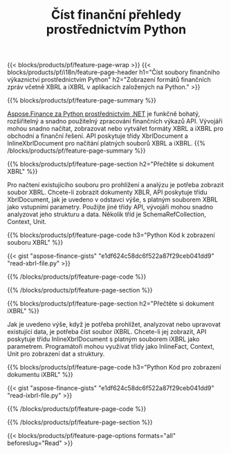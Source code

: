 ﻿---
title: Číst finanční přehledy prostřednictvím Python
url: /cs/python-net/view/
description:  Python kód pro zobrazení finančních přehledů v souborech XBRL a iXBRL prostřednictvím knihovny Python.
---
{{< blocks/products/pf/feature-page-wrap >}}
{{< blocks/products/pf/i18n/feature-page-header h1="Číst soubory finančního výkaznictví prostřednictvím Python" h2="Zobrazení formátů finančních zpráv včetně XBRL a iXBRL v aplikacích založených na Python." >}}

{{% blocks/products/pf/feature-page-summary %}}

[Aspose.Finance za Python prostřednictvím .NET](https://products.aspose.com/finance/python-net/) je funkčně bohatý, rozšiřitelný a snadno použitelný zpracování finančních výkazů API. Vývojáři mohou snadno načítat, zobrazovat nebo vytvářet formáty XBRL a iXBRL pro obchodní a finanční řešení. API poskytuje třídy XbrlDocument a InlineXbrlDocument pro načítání platných souborů XBRL a iXBRL.
{{% /blocks/products/pf/feature-page-summary %}}

{{% blocks/products/pf/feature-page-section h2="Přečtěte si dokument XBRL" %}}

Pro načtení existujícího souboru pro prohlížení a analýzu je potřeba zobrazit soubor XBRL. Chcete-li zobrazit dokumenty XBLR, API poskytuje třídu XbrlDocument, jak je uvedeno v odstavci výše, s platným souborem XBRL jako vstupními parametry. Použijte jiné třídy API, vývojáři mohou snadno analyzovat jeho strukturu a data. Několik tříd je SchemaRefCollection, Context, Unit.

{{% blocks/products/pf/feature-page-code h3="Python Kód k zobrazení souboru XBRL" %}}

{{< gist "aspose-finance-gists" "e1df624c58dc6f522a87f29ceb041dd9" "read-xbrl-file.py" >}} 

{{% /blocks/products/pf/feature-page-code %}}

{{% /blocks/products/pf/feature-page-section %}}

{{% blocks/products/pf/feature-page-section h2="Přečtěte si dokument iXBRL" %}}

Jak je uvedeno výše, když je potřeba prohlížet, analyzovat nebo upravovat existující data, je potřeba číst soubor iXBRL. Chcete-li jej zobrazit, API poskytuje třídu InlineXbrlDocument s platným souborem iXBRL jako parametrem. Programátoři mohou využívat třídy jako InlineFact, Context, Unit pro zobrazení dat a struktury. 

{{% blocks/products/pf/feature-page-code h3="Python Kód pro zobrazení dokumentu iXBRL" %}}

{{< gist "aspose-finance-gists" "e1df624c58dc6f522a87f29ceb041dd9" "read-ixbrl-file.py" >}}

{{% /blocks/products/pf/feature-page-code %}}

{{% /blocks/products/pf/feature-page-section %}}

{{< blocks/products/pf/feature-page-options formats="all" beforeslug="Read" >}}